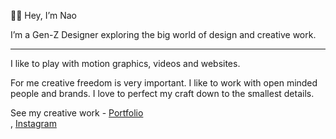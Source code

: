 👋🏼 Hey, I’m Nao

I’m a Gen-Z Designer exploring the big world of design and creative work. 

---

I like to play with motion graphics, videos and websites.

For me creative freedom is very important. I like to work with open minded people and brands. I love to perfect my craft down to the smallest details.

See my creative work - <a href="https://nao.vision/">Portfolio</a><br>, <a href="https://www.instagram.com/naoloetscher/">Instagram</a><br>
